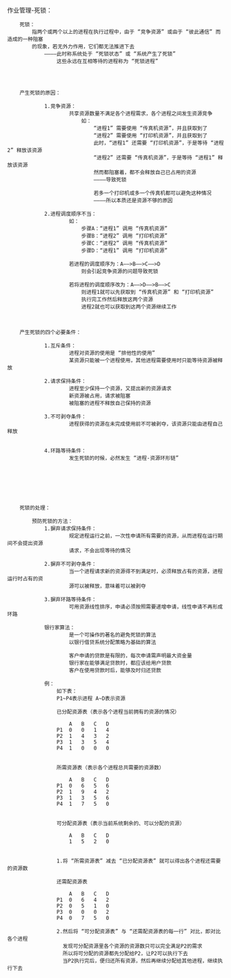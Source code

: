 作业管理-死锁：

		死锁：
			指两个或两个以上的进程在执行过程中，由于 “竞争资源” 或由于 “彼此通信” 而造成的一种阻塞
			的现象，若无外力作用，它们都无法推进下去
				————此时称系统处于 “死锁状态” 或 “系统产生了死锁”
					这些永远在互相等待的进程称为 “死锁进程”




		产生死锁的原因：

				1.竞争资源：
						共享资源数量不满足各个进程需求，各个进程之间发生资源竞争
							如：
								“进程1” 需要使用 “传真机资源”，并且获取到了
								“进程2” 需要使用 “打印机资源”，并且获取到了
								此时，“进程1” 还需要 “打印机资源”，于是等待 “进程2” 释放该资源
								“进程2” 还需要 “传真机资源”，于是等待 “进程1” 释放该资源
								然而都阻塞着，都不会释放自己已占用的资源
								————导致死锁

								若多一个打印机或多一个传真机都可以避免这种情况
								————所以本质还是资源不够的原因

				2.进程调度顺序不当：
						如：
							步骤A：“进程1” 调用 “传真机资源”
							步骤B：“进程2” 调用 “打印机资源” 
							步骤C：“进程2” 调用 “传真机资源”
							步骤D：“进程1” 调用 “打印机资源” 

						若进程的调度顺序为：A——>B——>C——>D
							则会引起竞争资源的问题导致死锁

						若将进程的调度顺序改为：A——>D——>B——>C
							则进程1就可以先获取到 “传真机资源” 和 “打印机资源”
							执行完工作然后释放这两个资源
							进程2就也可以获取到这两个资源继续工作



		产生死锁的四个必要条件：

				1.互斥条件：
						进程对资源的使用是 “排他性的使用”
						某资源只能被一个进程使用，其他进程需要使用时只能等待资源被释放

				2.请求保持条件：
						进程至少保持一个资源，又提出新的资源请求
						新资源被占用，请求被阻塞
						被阻塞的进程不释放自己保持的资源

				3.不可剥夺条件：
						进程获得的资源在未完成使用前不可被剥夺，该资源只能由进程自己释放
						

				4.环路等待条件：
						发生死锁的时候，必然发生 “进程-资源环形链”







		死锁的处理：

			预防死锁的方法：
				1.摒弃请求保持条件：
						规定进程运行之前，一次性申请所有需要的资源，从而进程在运行期间不会提出资源
						请求，不会出现等待的情况

				2.摒弃不可剥夺条件：
						当一个进程请求新的资源得不到满足时，必须释放占有的资源，进程运行时占有的资
						源可以被释放，意味着可以被剥夺

				3.摒弃环路等待条件：
						可用资源线性排序，申请必须按照需要递增申请，线性申请不再形成环路

				银行家算法：
						是一个可操作的著名的避免死锁的算法
						以银行借贷系统分配策略为基础的算法

						客户申请的贷款是有限的，每次申请需声明最大资金量
						银行家在能够满足贷款时，都应该给用户贷款
						客户在使用贷款时后，能够及时归还贷款

				例：
					如下表：
					P1~P4表示进程 A~D表示资源

					已分配资源表（表示各个进程当前拥有的资源的情况）

						A	B	C	D
					P1	0	0	1	4
					P2	1	4	3	2
					P3	1	3	5	4
					P4	1	0	0	0


					所需资源表（表示各个进程总共需要的资源数）

						A	B	C	D
					P1	0	6	5	6
					P2	1	9	4	2
					P3	1	3	5	6
					P4	1	7	5	0


					可分配资源表（表示当前系统剩余的、可以分配的资源）

						A	B	C	D
						1	5	2	0


					1.将 “所需资源表” 减去 “已分配资源表” 就可以得出各个进程还需要的资源数

					还需配资源表

						A	B	C	D
					P1	0	6	4	2
					P2	0	5	1	0
					P3	0	0	0	2
					P4	0	7	5	0

					2.然后将 “可分配资源表” 与 “还需配资源表的每一行” 对比，即对比各个进程
					  发现可分配资源里各个资源的资源数只可以完全满足P2的需求
					  所以将可分配的资源都先分配给P2，让P2可以执行下去
					  当P2执行完后，便归还所有资源，然后再继续分配给其他进程，继续执行下去 